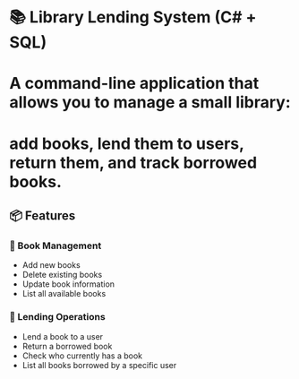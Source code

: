 # 📚 Library Lending System (C# + SQL)

# A command-line application that allows you to manage a small library:
# add books, lend them to users, return them, and track borrowed books.

## 📦 Features

### 📘 Book Management

- Add new books
- Delete existing books
- Update book information
- List all available books


### 🔄 Lending Operations

- Lend a book to a user
- Return a borrowed book
- Check who currently has a book
- List all books borrowed by a specific user



